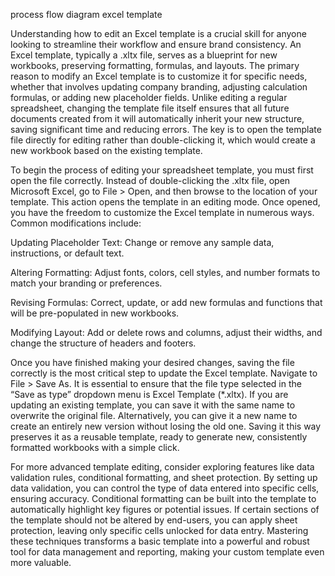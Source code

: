 process flow diagram excel template


Understanding how to edit an Excel template is a crucial skill for anyone looking to streamline their workflow and ensure brand consistency. An Excel template, typically a .xltx file, serves as a blueprint for new workbooks, preserving formatting, formulas, and layouts. The primary reason to modify an Excel template is to customize it for specific needs, whether that involves updating company branding, adjusting calculation formulas, or adding new placeholder fields. Unlike editing a regular spreadsheet, changing the template file itself ensures that all future documents created from it will automatically inherit your new structure, saving significant time and reducing errors. The key is to open the template file directly for editing rather than double-clicking it, which would create a new workbook based on the existing template.


To begin the process of editing your spreadsheet template, you must first open the file correctly. Instead of double-clicking the .xltx file, open Microsoft Excel, go to File > Open, and then browse to the location of your template. This action opens the template in an editing mode. Once opened, you have the freedom to customize the Excel template in numerous ways. Common modifications include:




Updating Placeholder Text: Change or remove any sample data, instructions, or default text.


Altering Formatting: Adjust fonts, colors, cell styles, and number formats to match your branding or preferences.


Revising Formulas: Correct, update, or add new formulas and functions that will be pre-populated in new workbooks.


Modifying Layout: Add or delete rows and columns, adjust their widths, and change the structure of headers and footers.




Once you have finished making your desired changes, saving the file correctly is the most critical step to update the Excel template. Navigate to File > Save As. It is essential to ensure that the file type selected in the “Save as type” dropdown menu is Excel Template (*.xltx). If you are updating an existing template, you can save it with the same name to overwrite the original file. Alternatively, you can give it a new name to create an entirely new version without losing the old one. Saving it this way preserves it as a reusable template, ready to generate new, consistently formatted workbooks with a simple click.


For more advanced template editing, consider exploring features like data validation rules, conditional formatting, and sheet protection. By setting up data validation, you can control the type of data entered into specific cells, ensuring accuracy. Conditional formatting can be built into the template to automatically highlight key figures or potential issues. If certain sections of the template should not be altered by end-users, you can apply sheet protection, leaving only specific cells unlocked for data entry. Mastering these techniques transforms a basic template into a powerful and robust tool for data management and reporting, making your custom template even more valuable.
